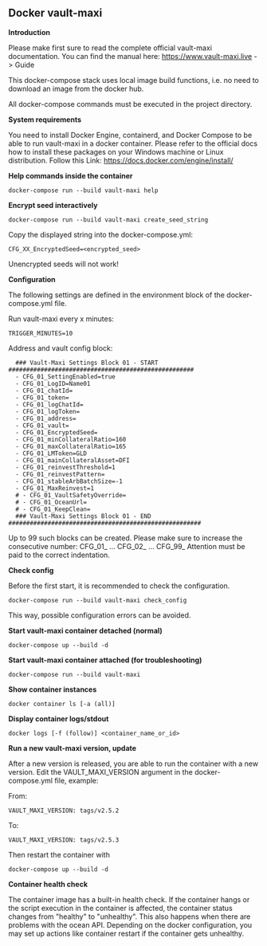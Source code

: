 ## Docker vault-maxi

**Introduction**

Please make first sure to read the complete official vault-maxi documentation. 
You can find the manual here: https://www.vault-maxi.live -> Guide

This docker-compose stack uses local image build functions, i.e. no need to download an image from the docker hub.

All docker-compose commands must be executed in the project directory.

**System requirements**

You need to install Docker Engine, containerd, and Docker Compose to be able to run vault-maxi in a docker container. Please refer to the official docs how to install these packages on your Windows machine or Linux distribution. Follow this Link: https://docs.docker.com/engine/install/

**Help commands inside the container**

    docker-compose run --build vault-maxi help

**Encrypt seed interactively**

    docker-compose run --build vault-maxi create_seed_string

Copy the displayed string into the docker-compose.yml:

    CFG_XX_EncryptedSeed=<encrypted_seed>

Unencrypted seeds will not work!

**Configuration**

The following settings are defined in the environment block of the docker-compose.yml file.

Run vault-maxi every x minutes:

    TRIGGER_MINUTES=10

Address and vault config block:

      ### Vault-Maxi Settings Block 01 - START ####################################################
      - CFG_01_SettingEnabled=true
      - CFG_01_LogID=Name01
      - CFG_01_chatId=
      - CFG_01_token=
      - CFG_01_logChatId=
      - CFG_01_logToken=
      - CFG_01_address=
      - CFG_01_vault=
      - CFG_01_EncryptedSeed=
      - CFG_01_minCollateralRatio=160
      - CFG_01_maxCollateralRatio=165
      - CFG_01_LMToken=GLD
      - CFG_01_mainCollateralAsset=DFI
      - CFG_01_reinvestThreshold=1
      - CFG_01_reinvestPattern=
      - CFG_01_stableArbBatchSize=-1
      - CFG_01_MaxReinvest=1
      # - CFG_01_VaultSafetyOverride=
      # - CFG_01_OceanUrl=
      # - CFG_01_KeepClean=
      ### Vault-Maxi Settings Block 01 - END ######################################################

Up to 99 such blocks can be created.
Please make sure to increase the consecutive number: CFG_01_ ... CFG_02_ ... CFG_99_ 
Attention must be paid to the correct indentation.

**Check config**

Before the first start, it is recommended to check the configuration.

    docker-compose run --build vault-maxi check_config

This way, possible configuration errors can be avoided.

 **Start vault-maxi container detached (normal)**

    docker-compose up --build -d

**Start vault-maxi container attached (for troubleshooting)**

    docker-compose run --build vault-maxi

**Show container instances**

    docker container ls [-a (all)]

**Display container logs/stdout**

    docker logs [-f (follow)] <container_name_or_id>

**Run a new vault-maxi version, update**

After a new version is released, you are able to run the container with a new version.
Edit the VAULT_MAXI_VERSION argument in the docker-compose.yml file, example:

From:

    VAULT_MAXI_VERSION: tags/v2.5.2

To:

    VAULT_MAXI_VERSION: tags/v2.5.3

Then restart the container with

    docker-compose up --build -d

**Container health check**

The container image has a built-in health check. If the container hangs or the script execution in the container is affected, the container status changes from "healthy" to "unhealthy". This also happens when there are problems with the ocean API. Depending on the docker configuration, you may set up actions like container restart if the container gets unhealthy.
